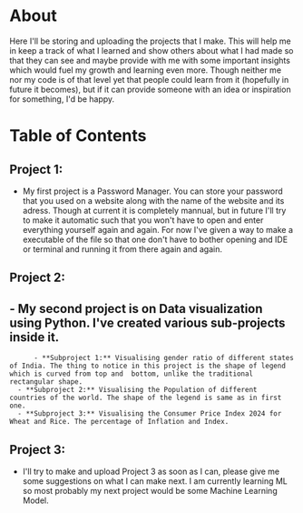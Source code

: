 # About

Here I'll be storing and uploading the projects that I make. This will help me in keep a track of what I learned and show others about what I had made so that they can see and maybe provide with me with some important insights which would fuel my growth and learning even more. Though neither me nor my code is of that level yet that people could learn from it (hopefully in future it becomes), but if it can provide someone with an idea or inspiration for something, I'd be happy.

# Table of Contents

## Project 1:
   - My first project is a Password Manager. You can store your password that you used on a website along with the name of the website and its adress. Though at current it is completely mannual, but in future I'll try to make it automatic such that you won't have to open and enter everything yourself again and again. For now I've given a way to make a executable of the file so that one don't have to bother opening and IDE or terminal and running it from there again and again.
 
## Project 2:
   ## - My second project is on Data visualization using Python. I've created various sub-projects inside it.
          - **Subproject 1:** Visualising gender ratio of different states of India. The thing to notice in this project is the shape of legend which is curved from top and  bottom, unlike the traditional rectangular shape.
	  - **Subproject 2:** Visualising the Population of different countries of the world. The shape of the legend is same as in first one.
	  - **Subproject 3:** Visualising the Consumer Price Index 2024 for Wheat and Rice. The percentage of Inflation and Index. 
## Project 3:
   - I'll try to make and upload Project 3 as soon as I can, please give me some suggestions on what I can make next. I am currently learning ML so most probably my next project would be some Machine Learning Model.